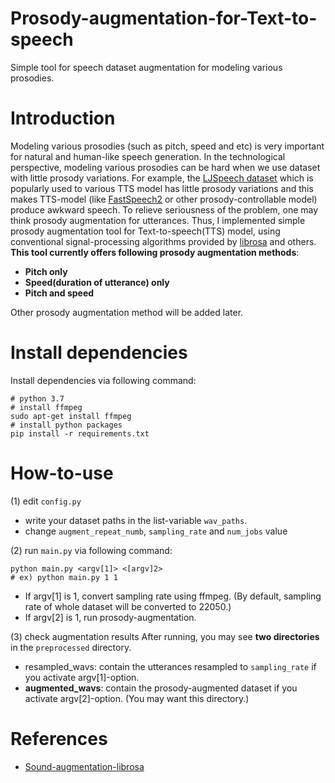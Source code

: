 # Prosody-augmentation-for-Text-to-speech
Simple tool for speech dataset augmentation for modeling various prosodies.

# Introduction
Modeling various prosodies (such as pitch, speed and etc) is very important for natural and human-like speech generation. In the technological perspective, modeling various prosodies can be hard when we use dataset with little prosody variations. For example, the [LJSpeech dataset](https://keithito.com/LJ-Speech-Dataset/) which is popularly used to various TTS model has little prosody variations and this makes TTS-model (like [FastSpeech2](https://arxiv.org/pdf/2006.04558.pdf) or other prosody-controllable model) produce awkward speech.
To relieve seriousness of the problem, one may think prosody augmentation for utterances. Thus, I implemented simple prosody augmentation tool for Text-to-speech(TTS) model, using conventional signal-processing algorithms provided by [librosa](https://github.com/librosa/librosa) and others. **This tool currently offers following prosody augmentation methods**:
* **Pitch only**
* **Speed(duration of utterance) only**
* **Pitch and speed**

Other prosody augmentation method will be added later.

# Install dependencies
Install dependencies via following command:
```
# python 3.7
# install ffmpeg
sudo apt-get install ffmpeg
# install python packages
pip install -r requirements.txt
```

# How-to-use
(1) edit ```config.py```
- write your dataset paths in the list-variable ```wav_paths```.
- change ```augment_repeat_numb```, ```sampling_rate``` and ```num_jobs``` value

(2) run ```main.py``` via following command:
```
python main.py <argv[1]> <[argv]2>
# ex) python main.py 1 1
```
* If argv[1] is 1, convert sampling rate using ffmpeg. (By default, sampling rate of whole dataset will be converted to 22050.)
* If argv[2] is 1, run prosody-augmentation.

(3) check augmentation results
After running, you may see **two directories** in the ```preprocessed``` directory.
* resampled_wavs: contain the utterances resampled to ```sampling_rate``` if you activate argv[1]-option.
* **augmented_wavs**: contain the prosody-augmented dataset if you activate argv[2]-option. (You may want this directory.)

# References
* [Sound-augmentation-librosa](https://www.kaggle.com/huseinzol05/sound-augmentation-librosa)
